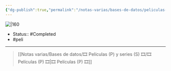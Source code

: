 ```yaml
---
{"dg-publish":true,"permalink":"/notas-varias/bases-de-datos/peliculas-p-y-series-s/p-the-smurfs/"}
---
```



![|160](https://m.media-amazon.com/images/M/MV5BOTUzNTczYTMtMzdkOC00ODlkLTk1NDMtYWYxMzQyYzI1YmVjXkEyXkFqcGdeQXVyNDQ2MTMzODA@._V1_SX300.jpg)

- Status:: #Completed 
- #peli 

---

> [[Notas varias/Bases de datos/🎞️ Películas (P) y series (S) 🎞️/🎞️ Películas (P) 🎞️\|🎞️ Películas (P) 🎞️]]